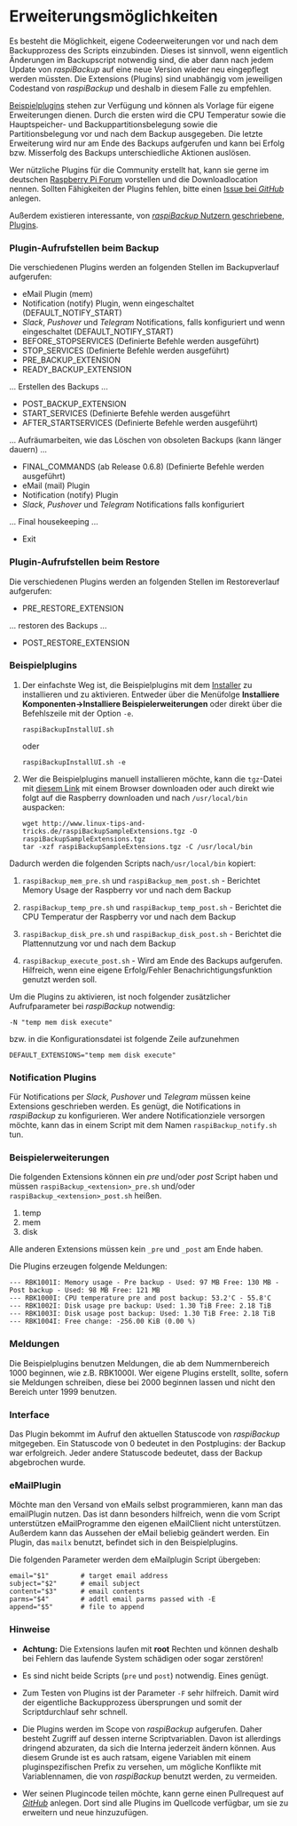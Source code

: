 # Erweiterungsmöglichkeiten

Es besteht die Möglichkeit, eigene Codeerweiterungen vor und nach dem
Backupprozess des Scripts einzubinden. Dieses ist sinnvoll, wenn
eigentlich Änderungen im Backupscript notwendig sind, die aber dann
nach jedem Update von *raspiBackup* auf eine neue Version wieder neu
eingepflegt werden müssten. Die Extensions (Plugins) sind unabhängig vom
jeweiligen Codestand von *raspiBackup* und deshalb in diesem Falle zu
empfehlen.

[Beispielplugins](https://github.com/framps/raspiBackup/tree/master/extensions)
stehen zur Verfügung und können als Vorlage für eigene Erweiterungen dienen.
Durch die ersten wird die CPU Temperatur sowie die Hauptspeicher- und
Backuppartitionsbelegung sowie die Partitionsbelegung vor
und nach dem Backup ausgegeben.
Die letzte Erweiterung wird nur am Ende des Backups aufgerufen und kann bei Erfolg
bzw. Misserfolg des Backups unterschiedliche Aktionen auslösen.

Wer nützliche Plugins für die Community erstellt hat, kann sie gerne im
deutschen [Raspberry Pi Forum](https://forum-raspberrypi.de/forum/board/164-raspibackup/) vorstellen und die Downloadlocation nennen.
Sollten Fähigkeiten der Plugins fehlen, bitte einen [Issue bei *GitHub*](https://github.com/framps/raspiBackup/issues) anlegen.

Außerdem existieren interessante, von
[*raspiBackup* Nutzern geschriebene, Plugins](https://github.com/framps/raspiBackup/tree/master/extensions_userprovided).


### Plugin-Aufrufstellen beim Backup

Die verschiedenen Plugins werden an folgenden Stellen im Backupverlauf
aufgerufen:

  - eMail Plugin (mem)
  - Notification (notify) Plugin, wenn eingeschaltet (DEFAULT_NOTIFY_START)
  - *Slack*, *Pushover* und *Telegram* Notifications, falls konfiguriert und wenn
    eingeschaltet (DEFAULT_NOTIFY_START)
  - BEFORE_STOPSERVICES (Definierte Befehle werden ausgeführt)
  - STOP_SERVICES (Definierte Befehle werden ausgeführt)
  - PRE_BACKUP_EXTENSION
  - READY_BACKUP_EXTENSION

... Erstellen des Backups ...

  - POST_BACKUP_EXTENSION
  - START_SERVICES (Definierte Befehle werden ausgeführt
  - AFTER_STARTSERVICES (Definierte Befehle werden ausgeführt)

... Aufräumarbeiten, wie das Löschen von obsoleten Backups (kann länger dauern) ...

  - FINAL_COMMANDS (ab Release 0.6.8) (Definierte Befehle werden ausgeführt)
  - eMail (mail) Plugin
  - Notification (notify) Plugin
  - *Slack*, *Pushover* und *Telegram* Notifications falls konfiguriert

... Final housekeeping ...

  - Exit



### Plugin-Aufrufstellen beim Restore

Die verschiedenen Plugins werden an folgenden Stellen im Restoreverlauf
aufgerufen:

  - PRE_RESTORE_EXTENSION

... restoren des Backups ...

  - POST_RESTORE_EXTENSION
 

### Beispielplugins

1.  Der einfachste Weg ist, die Beispielplugins mit dem [Installer](https://www.linux-tips-and-tricks.de/de/installation) zu
    installieren und zu aktivieren. Entweder über die Menüfolge
    **Installiere Komponenten-\>Installiere Beispielerweiterungen** oder
    direkt über die Befehlszeile mit der Option `-e`.

    ```
    raspiBackupInstallUI.sh
    ```

    oder
    ```
    raspiBackupInstallUI.sh -e
    ```

2.  Wer die Beispielplugins manuell installieren möchte, kann die `tgz`-Datei mit
    [diesem Link](https://www.linux-tips-and-tricks.de/raspiBackupSampleExtensions.tgz) mit einem Browser downloaden
    oder auch direkt wie folgt auf die Raspberry downloaden und nach
    `/usr/local/bin` auspacken:

    ```
    wget http://www.linux-tips-and-tricks.de/raspiBackupSampleExtensions.tgz -O raspiBackupSampleExtensions.tgz
    tar -xzf raspiBackupSampleExtensions.tgz -C /usr/local/bin
    ```

Dadurch werden die folgenden Scripts nach`/usr/local/bin` kopiert:

1. `raspiBackup_mem_pre.sh` und `raspiBackup_mem_post.sh` -
   Berichtet Memory Usage der Raspberry vor und nach dem Backup

2. `raspiBackup_temp_pre.sh` und `raspiBackup_temp_post.sh` -
   Berichtet die CPU Temperatur der Raspberry vor und nach dem Backup

3. `raspiBackup_disk_pre.sh` und `raspiBackup_disk_post.sh` -
   Berichtet die Plattennutzung vor und nach dem Backup

4. `raspiBackup_execute_post.sh` - Wird am Ende des Backups aufgerufen.
   Hilfreich, wenn eine eigene Erfolg/Fehler Benachrichtigungsfunktion
   genutzt werden soll.


Um die Plugins zu aktivieren, ist noch folgender zusätzlicher
Aufrufparameter bei *raspiBackup* notwendig:

```
-N "temp mem disk execute"
```

bzw. in die Konfigurationsdatei ist folgende Zeile aufzunehmen

```
DEFAULT_EXTENSIONS="temp mem disk execute"
```

### Notification Plugins

Für Notifications per *Slack*, *Pushover* und *Telegram* müssen keine
Extensions geschrieben werden. Es genügt, die Notifications in *raspiBackup*
zu konfigurieren.
Wer andere Notificationziele versorgen möchte, kann das in einem Script
mit dem Namen `raspiBackup_notify.sh` tun.

### Beispielerweiterungen

Die folgenden Extensions können ein *pre* und/oder *post* Script haben und
müssen `raspiBackup_<extension>_pre.sh` und/oder
`raspiBackup_<extension>_post.sh` heißen.

  1.  temp
  2.  mem
  3.  disk

Alle anderen Extensions müssen kein `_pre` und `_post` am Ende haben.

Die Plugins erzeugen folgende Meldungen:

```
--- RBK1001I: Memory usage - Pre backup - Used: 97 MB Free: 130 MB - Post backup - Used: 98 MB Free: 121 MB
--- RBK1000I: CPU temperature pre and post backup: 53.2'C - 55.8'C
--- RBK1002I: Disk usage pre backup: Used: 1.30 TiB Free: 2.18 TiB
--- RBK1003I: Disk usage post backup: Used: 1.30 TiB Free: 2.18 TiB
--- RBK1004I: Free change: -256.00 KiB (0.00 %)
```

### Meldungen

Die Beispielplugins benutzen Meldungen, die ab dem Nummernbereich 1000
beginnen, wie z.B. RBK1000I. Wer eigene Plugins erstellt, sollte, sofern
sie Meldungen schreiben, diese bei 2000 beginnen lassen und nicht den
Bereich unter 1999 benutzen.

### Interface

Das Plugin bekommt im Aufruf den aktuellen Statuscode von *raspiBackup*
mitgegeben. Ein Statuscode von 0 bedeutet in den Postplugins: der Backup
war erfolgreich. Jeder andere Statuscode bedeutet, dass der Backup
abgebrochen wurde.

### eMailPlugin

Möchte man den Versand von eMails selbst programmieren, kann man das emailPlugin nutzen.
Das ist dann besonders hilfreich, wenn die vom Script unterstützen eMailProgramme
den eigenen eMailClient nicht unterstützen.
Außerdem kann das Aussehen der eMail beliebig geändert werden.
Ein Plugin, das `mailx` benutzt, befindet sich in den Beispielplugins.

Die folgenden Parameter werden dem eMailplugin Script übergeben:

```
email="$1"        # target email address
subject="$2"      # email subject
content="$3"      # email contents
parms="$4"        # addtl email parms passed with -E
append="$5"       # file to append
```

### Hinweise

- **Achtung:** Die Extensions laufen mit **root** Rechten und können
  deshalb bei Fehlern das laufende System schädigen oder sogar zerstören!

- Es sind nicht beide Scripts (`pre` und `post`) notwendig.
  Eines genügt.

- Zum Testen von Plugins ist der Parameter `-F` sehr hilfreich.
  Damit wird der eigentliche Backupprozess übersprungen und somit der
  Scriptdurchlauf sehr schnell.

- Die Plugins werden im Scope von *raspiBackup* aufgerufen. Daher besteht Zugriff
  auf dessen interne Scriptvariablen. Davon ist allerdings dringend abzuraten,
  da sich die Interna jederzeit ändern können. Aus diesem Grunde ist es auch
  ratsam, eigene Variablen mit einem pluginspezifischen Prefix zu versehen,
  um mögliche Konflikte mit Variablennamen, die von *raspiBackup* benutzt werden,
  zu vermeiden.

- Wer seinen Plugincode teilen möchte, kann gerne einen Pullrequest auf [*GitHub*](https://github.com/framps/raspiBackup) anlegen.
  Dort sind alle Plugins im Quellcode verfügbar, um sie zu erweitern und
  neue hinzuzufügen.

[.status]: rst
[.source]: https://www.linux-tips-and-tricks.de/de/raspibackupcategoried/442-raspibackup-erweiterungen
[.source]: https://www.linux-tips-and-tricks.de/en/raspibackupcategorye/443-raspibackup-extensions
